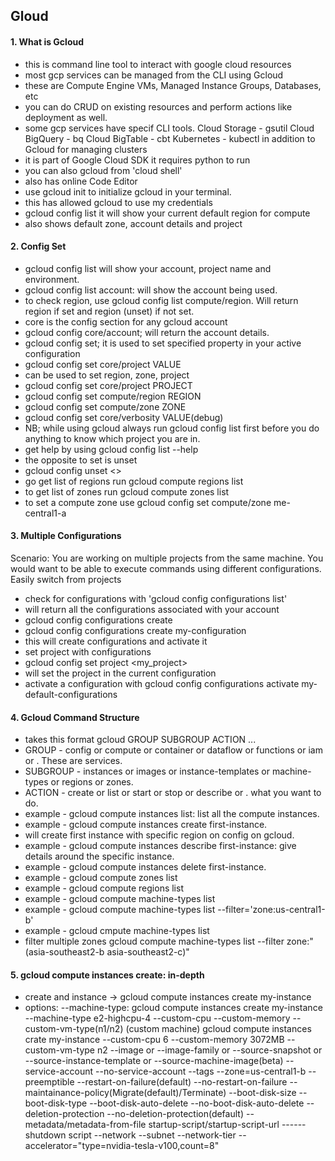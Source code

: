 ## Gloud

#### 1. What is Gcloud

- this is command line tool to interact with google cloud resources
- most gcp services can be managed from the CLI using Gcloud
- these are Compute Engine VMs, Managed Instance Groups, Databases, etc
- you can do CRUD on existing resources and perform actions like deployment as well.
- some gcp services have specif CLI tools.
  Cloud Storage - gsutil
  Cloud BigQuery - bq
  Cloud BigTable - cbt
  Kubernetes - kubectl in addition to Gcloud for managing clusters
- it is part of Google Cloud SDK
  it requires python to run
- you can also gcloud from 'cloud shell'
- also has online Code Editor
- use gcloud init to initialize gcloud in your terminal.
- this has allowed gcloud to use my credentials
- gcloud config list it will show your current default region for compute
- also shows default zone, account details and project

#### 2. Config Set

- gcloud config list will show your account, project name and environment.
- gcloud config list account: will show the account being used.
- to check region, use gcloud config list compute/region. Will return region if set and region (unset) if not set.
- core is the config section for any gcloud account
- gcloud config core/account; will return the account details.
- gcloud config set; it is used to set specified property in your active configuration
- gcloud config set core/project VALUE
- can be used to set region, zone, project
- gcloud config set core/project PROJECT
- gcloud config set compute/region REGION
- gcloud config set compute/zone ZONE
- gcloud config set core/verbosity VALUE(debug)
- NB; while using gcloud always run gcloud config list first before you do anything to know which project you are in.
- get help by using gcloud config list --help
- the opposite to set is unset
- gcloud config unset <>
- go get list of regions run gcloud compute regions list
- to get list of zones run gcloud compute zones list
- to set a compute zone use gcloud config set compute/zone me-central1-a

#### 3. Multiple Configurations

Scenario: You are working on multiple projects from the same machine. You would want to be able to execute commands using different configurations. Easily switch from projects

- check for configurations with 'gcloud config configurations list'
- will return all the configurations associated with your account
- gcloud config configurations create <configuration name>
- gcloud config configurations create my-configuration
- this will create configurations and activate it
- set project with configurations
- gcloud config set project <my_project>
- will set the project in the current configuration
- activate a configuration with gcloud config configurations activate my-default-configurations

#### 4. Gcloud Command Structure

- takes this format gcloud GROUP SUBGROUP ACTION ...
- GROUP - config or compute or container or dataflow or functions or iam or . These are services.
- SUBGROUP - instances or images or instance-templates or machine-types or regions or zones.
- ACTION - create or list or start or stop or describe or . what you want to do.
- example - gcloud compute instances list: list all the compute instances.
- example - gcloud compute instances create first-instance.
- will create first instance with specific region on config on gcloud.
- example - gcloud compute instances describe first-instance: give details around the specific instance.
- example - gcloud compute instances delete first-instance.
- example - gcloud compute zones list
- example - gcloud compute regions list
- example - gcloud compute machine-types list
- example - gcloud compute machine-types list --filter='zone:us-central1-b'
- example - gcloud cmpute machine-types list
- filter multiple zones gcloud compute machine-types list --filter zone:"(asia-southeast2-b asia-southeast2-c)"

#### 5. gcloud compute instances create: in-depth

- create and instance -> gcloud compute instances create my-instance
- options:
  --machine-type: gcloud compute instances create my-instance --machine-type e2-highcpu-4
  --custom-cpu --custom-memory --custom-vm-type(n1/n2) (custom machine)
  gcloud compute instances crate my-instance --custom-cpu 6 --custom-memory 3072MB --custom-vm-type n2
  --image or --image-family or --source-snapshot or --source-instance-template or --source-machine-image(beta)
  --service-account --no-service-account
  --tags
  --zone=us-central1-b
  --preemptible
  --restart-on-failure(default) --no-restart-on-failure --maintainance-policy(Migrate(default)/Terminate)
  --boot-disk-size --boot-disk-type --boot-disk-auto-delete --no-boot-disk-auto-delete
  --deletion-protection --no-deletion-protection(default)
  --metadata/metadata-from-file startup-script/startup-script-url
  ------shutdown script
  --network --subnet --network-tier
  --accelerator="type=nvidia-tesla-v100,count=8"
